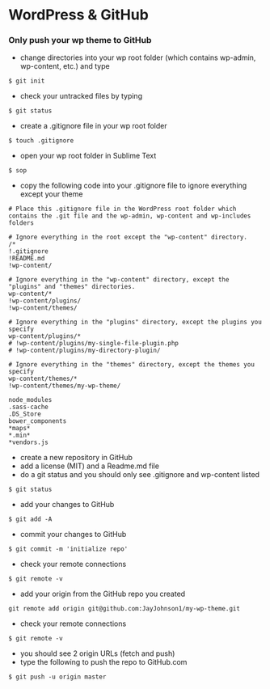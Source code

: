 # WordPress & GitHub

### Only push your wp theme to GitHub
* change directories into your wp root folder (which contains wp-admin, wp-content, etc.) and type 
```
$ git init
```
* check your untracked files by typing
```
$ git status
```
* create a .gitignore file in your wp root folder
```
$ touch .gitignore
```
* open your wp root folder in Sublime Text
```
$ sop
```
* copy the following code into your .gitignore file to ignore everything except your theme
```
# Place this .gitignore file in the WordPress root folder which contains the .git file and the wp-admin, wp-content and wp-includes folders

# Ignore everything in the root except the "wp-content" directory.
/*
!.gitignore
!README.md
!wp-content/

# Ignore everything in the "wp-content" directory, except the "plugins" and "themes" directories.
wp-content/*
!wp-content/plugins/
!wp-content/themes/

# Ignore everything in the "plugins" directory, except the plugins you specify
wp-content/plugins/*
# !wp-content/plugins/my-single-file-plugin.php
# !wp-content/plugins/my-directory-plugin/

# Ignore everything in the "themes" directory, except the themes you specify
wp-content/themes/*
!wp-content/themes/my-wp-theme/

node_modules
.sass-cache
.DS_Store
bower_components
*maps*
*.min*
*vendors.js
```
* create a new repository in GitHub
* add a license (MIT) and a Readme.md file
* do a git status and you should only see .gitignore and wp-content listed
```
$ git status
```
* add your changes to GitHub
```
$ git add -A
```
* commit your changes to GitHub
```
$ git commit -m 'initialize repo'
```
* check your remote connections
```
$ git remote -v
```
* add your origin from the GitHub repo you created
```
git remote add origin git@github.com:JayJohnson1/my-wp-theme.git
```
* check your remote connections
```
$ git remote -v
```
* you should see 2 origin URLs (fetch and push)
* type the following to push the repo to GitHub.com
```
$ git push -u origin master
```
